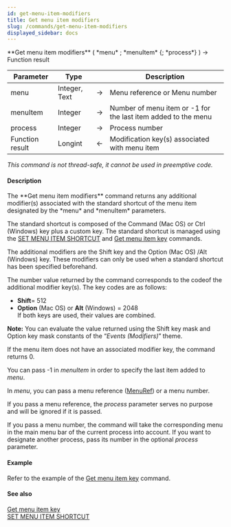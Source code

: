 ```yaml
---
id: get-menu-item-modifiers
title: Get menu item modifiers
slug: /commands/get-menu-item-modifiers
displayed_sidebar: docs
---
```


<!--REF #_command_.Get menu item modifiers.Syntax-->**Get menu item modifiers** ( *menu* ; *menuItem* {; *process*} ) -> Function result<!-- END REF-->
<!--REF #_command_.Get menu item modifiers.Params-->
| Parameter | Type |  | Description |
| --- | --- | --- | --- |
| menu | Integer, Text | &#8594;  | Menu reference or Menu number |
| menuItem | Integer | &#8594;  | Number of menu item or -1 for the last item added to the menu |
| process | Integer | &#8594;  | Process number |
| Function result | Longint | &#8592; | Modification key(s) associated with menu item |

<!-- END REF-->

*This command is not thread-safe, it cannot be used in preemptive code.*


#### Description 

<!--REF #_command_.Get menu item modifiers.Summary-->The **Get menu item modifiers** command returns any additional modifier(s) associated with the standard shortcut of the menu item designated by the *menu* and *menuItem* parameters.<!-- END REF-->

The standard shortcut is composed of the Command (Mac OS) or Ctrl (Windows) key plus a custom key. The standard shortcut is managed using the [SET MENU ITEM SHORTCUT](set-menu-item-shortcut.md) and [Get menu item key](get-menu-item-key.md) commands.

The additional modifiers are the Shift key and the Option (Mac OS) /Alt (Windows) key. These modifiers can only be used when a standard shortcut has been specified beforehand.

The number value returned by the command corresponds to the codeof the additional modifier key(s). The key codes are as follows:

* **Shift**\= 512
* **Option** (Mac OS) or **Alt** (Windows) = 2048  
If both keys are used, their values are combined.

**Note:** You can evaluate the value returned using the Shift key mask and Option key mask constants of the “*Events (Modifiers)*” theme.

If the menu item does not have an associated modifier key, the command returns 0.

You can pass -1 in *menuItem* in order to specify the last item added to *menu*.

In *menu*, you can pass a menu reference ([MenuRef](# "Unique ID (16-character alphanumeric) of a menu")) or a menu number. 

If you pass a menu reference, the *process* parameter serves no purpose and will be ignored if it is passed. 

If you pass a menu number, the command will take the corresponding menu in the main menu bar of the current process into account. If you want to designate another process, pass its number in the optional *process* parameter.

#### Example 

Refer to the example of the [Get menu item key](get-menu-item-key.md) command. 

#### See also 

[Get menu item key](get-menu-item-key.md)  
[SET MENU ITEM SHORTCUT](set-menu-item-shortcut.md)  